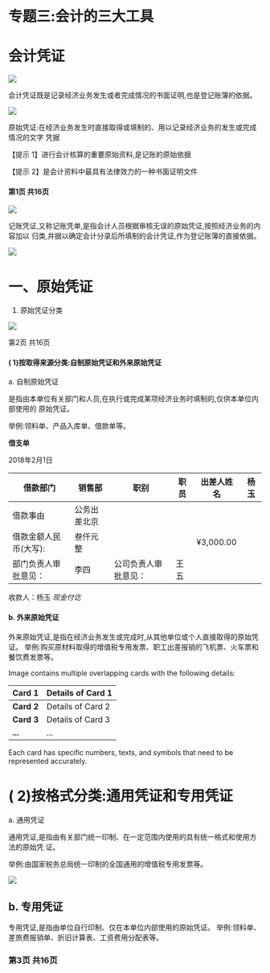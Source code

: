 # 专题三:会计的三大工具

# 会计凭证

![](_page_0_Figure_2.jpeg)

会计凭证既是记录经济业务发生或者完成情况的书面证明,也是登记账簿的依据。

![](_page_0_Figure_4.jpeg)

原始凭证:在经济业务发生时直接取得或填制的、用以记录经济业务的发生或完成情况的文字 凭据

【提示 1】进行会计核算的重要原始资料,是记账的原始依据

【提示 2】是会计资料中最具有法律效力的一种书面证明文件

#### 第1页 共16页

![](_page_1_Figure_0.jpeg)

记账凭证,又称记账凭单,是指会计人员根据审核无误的原始凭证,按照经济业务的内容加以 归类,并据以确定会计分录后所填制的会计凭证,作为登记账簿的直接依据。

![](_page_1_Figure_2.jpeg)

# 一、原始凭证

1. 原始凭证分类

![](_page_1_Figure_5.jpeg)

第2页 共16页

#### ( 1)按取得来源分类:自制原始凭证和外来原始凭证

a. 自制原始凭证

是指由本单位有关部门和人员,在执行或完成某项经济业务时填制的,仅供本单位内部使用的 原始凭证。

举例:领料单、产品入库单、借款单等。

**借支单**

2018年2月1日

| 借款部门         | 销售部    | 职别         | 职员 | 出差人姓名     | 杨玉 |
|--------------|--------|------------|----|-----------|----|
| 借款事由         | 公务出差北京 |            |    |           |    |
| 借款金额人民币(大写): | 叁仟元整   |            |    | ¥3,000.00 |    |
| 部门负责人审批意见：   | 李四     | 公司负责人审批意见： | 王五 |           |    |

收款人：杨玉 *现金付讫*

#### b. 外来原始凭证

外来原始凭证,是指在经济业务发生或完成时,从其他单位或个人直接取得的原始凭证。 举例:购买原材料取得的增值税专用发票、职工出差报销的飞机票、火车票和餐饮费发票等。

Image contains multiple overlapping cards with the following details:

| <b>Card 1</b> | Details of Card 1 |
|---------------|-------------------|
| <b>Card 2</b> | Details of Card 2 |
| <b>Card 3</b> | Details of Card 3 |
| <b>...</b>    | ...               |

Each card has specific numbers, texts, and symbols that need to be represented accurately.

# ( 2)按格式分类:通用凭证和专用凭证

a. 通用凭证

通用凭证,是指由有关部门统一印制、在一定范围内使用的具有统一格式和使用方法的原始凭 证。

举例:由国家税务总局统一印制的全国通用的增值税专用发票等。

![](_page_2_Picture_12.jpeg)

## b. 专用凭证

专用凭证,是指由单位自行印制、仅在本单位内部使用的原始凭证。 举例:领料单、差旅费报销单、折旧计算表、工资费用分配表等。

### 第3页 共16页
